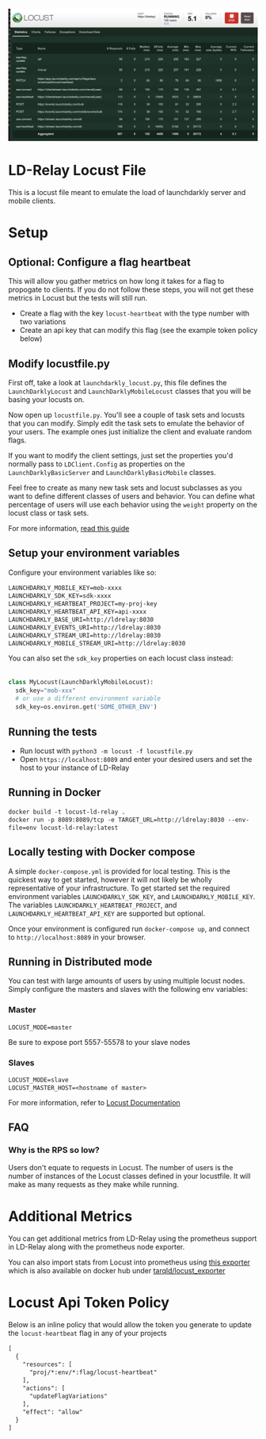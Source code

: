![screenshot](screenshot.png)


# LD-Relay Locust File


This is a locust file meant to emulate the load of launchdarkly server and mobile clients.


# Setup

## Optional: Configure a flag heartbeat

This will allow you gather metrics on how long it takes for a flag to propogate to clients. If you do not follow these steps, you will not get these metrics in Locust but the tests will still run.

- Create a flag with the key `locust-heartbeat` with the type number with two variations
- Create an api key that can modify this flag (see the example token policy below)


## Modify locustfile.py

First off, take a look at `launchdarkly_locust.py`, this file defines the `LaunchDarklyLocust` and `LaunchDarklyMobileLocust` classes that you will be basing your locusts on.

Now open up `locustfile.py`. You'll see a couple of task sets and locusts that you can modify. Simply edit the task sets to emulate the behavior of your users. The example ones just initialize the client and evaluate random flags.

If you want to modify the client settings, just set the properties you'd normally pass to `LDClient.Config` as properties on the `LaunchDarklyBasicServer` and `LaunchDarklyBasicMobile` classes.

Feel free to create as many new task sets and locust subclasses as you want to define different classes of users and behavior. You can define what percentage of users will use each behavior using the `weight` property on the locust class or task sets.

For more information, [read this guide](https://docs.locust.io/en/stable/writing-a-locustfile.html)


## Setup your environment variables

Configure your environment variables like so:

```
LAUNCHDARKLY_MOBILE_KEY=mob-xxxx
LAUNCHDARKLY_SDK_KEY=sdk-xxxx
LAUNCHDARKLY_HEARTBEAT_PROJECT=my-proj-key
LAUNCHDARKLY_HEARTBEAT_API_KEY=api-xxxx
LAUNCHDARKLY_BASE_URI=http://ldrelay:8030
LAUNCHDARKLY_EVENTS_URI=http://ldrelay:8030
LAUNCHDARKLY_STREAM_URI=http://ldrelay:8030
LAUNCHDARKLY_MOBILE_STREAM_URI=http://ldrelay:8030
```

You can also set the `sdk_key` properties on each locust class instead:

```python

class MyLocust(LaunchDarklyMobileLocust):
  sdk_key="mob-xxx"
  # or use a different environment variable
  sdk_key=os.environ.get('SOME_OTHER_ENV')
```


## Running the tests

- Run locust with `python3 -m locust -f locustfile.py`
- Open `https://localhost:8089` and enter your desired users and set the host to your instance of LD-Relay

## Running in Docker

```
docker build -t locust-ld-relay .
docker run -p 8089:8089/tcp -e TARGET_URL=http://ldrelay:8030 --env-file=env locust-ld-relay:latest
```

## Locally testing with Docker compose

A simple `docker-compose.yml` is provided for local testing. This is the quickest way to get started, however it will not likely be wholly representative of your infrastructure. To get started set the required environment variables `LAUNCHDARKLY_SDK_KEY`, and `LAUNCHDARKLY_MOBILE_KEY`. The variables `LAUNCHDARKLY_HEARTBEAT_PROJECT`, and ` LAUNCHDARKLY_HEARTBEAT_API_KEY` are supported but optional.

Once your environment is configured run `docker-compose up`, and connect to `http://localhost:8089` in your browser.

## Running in Distributed mode

You can test with large amounts of users by using multiple locust nodes. Simply configure the masters and slaves with the following env variables:

### Master

```
LOCUST_MODE=master
```

Be sure to expose port 5557-55578 to your slave nodes

### Slaves

```
LOCUST_MODE=slave
LOCUST_MASTER_HOST=<hostname of master>
```

For more information, refer to [Locust Documentation](https://docs.locust.io/en/stable/running-locust-docker.html)


## FAQ

### Why is the RPS so low?

Users don't equate to requests in Locust. The number of users is the number of instances of the Locust classes defined in your locustfile. It will make as many requests as they make while running.


# Additional Metrics

You can get additional metrics from LD-Relay using the prometheus support in LD-Relay along with the prometheus node exporter.

You can also import stats from Locust into prometheus using [this exporter](https://github.com/ilsken/locust_exporter) which is also available on docker hub under [tarqld/locust_exporter](https://hub.docker.com/r/tarqld/locust_exporter)


# Locust Api Token Policy

Below is an inline policy that would allow the token you generate to update the `locust-heartbeat` flag in any of your projects

```
[
  {
    "resources": [
      "proj/*:env/*:flag/locust-heartbeat"
    ],
    "actions": [
      "updateFlagVariations"
    ],
    "effect": "allow"
  }
]
```
